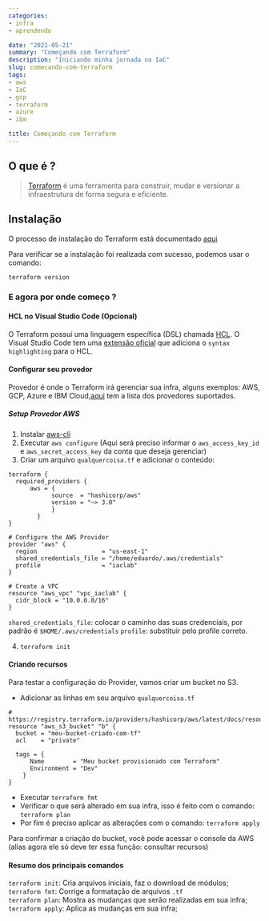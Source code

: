 ```yaml
---
categories:
- infra
- aprendendo

date: "2021-05-21"
summary: "Começando com Terraform"
description: "Iniciando minha jornada no IaC"
slug: comecando-com-terraform
tags:
- aws
- IaC
- gcp
- terraform
- azure
- ibm

title: Começando com Terraform 
---
```

 
## O que é ?

>[Terraform](https://www.terraform.io/intro/index.html) é uma ferramenta para construir, mudar e versionar a infraestrutura de forma segura e eficiente.

## Instalação

O processo de instalação do Terraform está documentado [aqui](https://learn.hashicorp.com/tutorials/terraform/install-cli) 

Para verificar se a instalação foi realizada com sucesso, podemos usar o comando:

```
terraform version
```

### E agora por onde começo ?

#### HCL no Visual Studio Code (Opcional)

O Terraform possui uma linguagem específica (DSL) chamada [HCL](https://github.com/hashicorp/hcl). O Visual Studio Code tem uma [extensão oficial](https://marketplace.visualstudio.com/items?itemName=HashiCorp.terraform) que adiciona o `syntax highlighting` para o HCL.

#### Configurar seu provedor

Provedor é onde o Terraform irá gerenciar sua infra, alguns exemplos: AWS, GCP, Azure e IBM Cloud,[aqui](https://registry.terraform.io/browse/providers) tem a lista dos provedores suportados.

##### Setup Provedor AWS

1. Instalar [aws-cli](https://aws.amazon.com/pt/cli/)
2. Executar `aws configure` (Aqui será preciso informar o `aws_access_key_id` e `aws_secret_access_key` da conta que deseja gerenciar) 
3. Criar um arquivo `qualquercoisa.tf` e adicionar o conteúdo:

```
terraform {
  required_providers {
      aws = {
            source  = "hashicorp/aws"
            version = "~> 3.0"
            }
        }
}

# Configure the AWS Provider
provider "aws" {
  region                  = "us-east-1"
  shared_credentials_file = "/home/eduardo/.aws/credentials"
  profile                 = "iaclab"
}

# Create a VPC
resource "aws_vpc" "vpc_iaclab" {
  cidr_block = "10.0.0.0/16"
}

```

`shared_credentials_file`: colocar o caminho das suas credenciais, por padrão é `$HOME/.aws/credentials`
`profile`: substituir pelo profile correto.

4. `terraform init`

#### Criando recursos

Para testar a configuração do Provider, vamos criar um bucket no S3. 

- Adicionar as linhas em seu arquivo `qualquercoisa.tf`
``` 
# https://registry.terraform.io/providers/hashicorp/aws/latest/docs/resources/s3_bucket
resource "aws_s3_bucket" "b" {
  bucket = "meu-bucket-criado-com-tf"
  acl    = "private"

  tags = {
      Name        = "Meu bucket provisionado com Terraform"
      Environment = "Dev"
    }
}

```
- Executar `terraform fmt`
- Verificar o que será alterado em sua infra, isso é feito com o comando: `terraform plan`
- Por fim é preciso aplicar as alterações com o comando: `terraform apply`

Para confirmar a criação do bucket, você pode acessar o console da AWS (alias agora ele só deve ter essa função: consultar recursos)

#### Resumo dos principais comandos

`terraform init`: Cria arquivos iniciais, faz o download de módulos;  
`terraform fmt`: Corrige a formatação de arquivos `.tf`  
`terraform plan`: Mostra as mudanças que serão realizadas em sua infra;  
`terraform apply`: Aplica as mudanças em sua infra;

